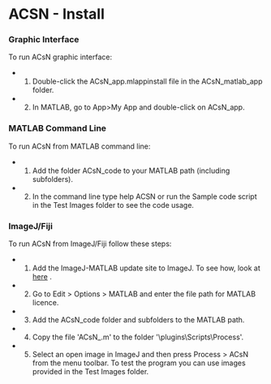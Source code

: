 ACSN - Install
=====

### Graphic Interface ###
To run ACsN graphic interface:

 - 1) Double-click the ACsN_app.mlappinstall file in the ACsN_matlab_app folder.
 - 2) In MATLAB, go to App>My App and double-click on ACsN_app.

### MATLAB Command Line ###
To run ACsN from MATLAB command line:

 - 1) Add the folder ACsN_code to your MATLAB path (including subfolders).
 - 2) In the command line type help ACSN or run the Sample code script in the Test Images folder to see the code usage.

### ImageJ/Fiji ###
To run ACsN from ImageJ/Fiji follow these steps:

 - 1) Add the ImageJ-MATLAB update site to ImageJ. To see how, look at [here][ImageJ-MATLAB] .
 - 2) Go to Edit > Options > MATLAB and enter the file path for MATLAB licence.
 - 3) Add the ACsN_code folder and subfolders to the MATLAB path.
 - 4) Copy the file 'ACsN_.m' to the folder '<ImageJ installation folder name>\plugins\Scripts\Process\'.
 - 5) Select an open image in ImageJ and then press Process > ACsN from the menu toolbar. To test the program you can use images provided in the Test Images folder.

[ImageJ-MATLAB]: https://imagej.net/MATLAB_Scripting#Prerequisites

